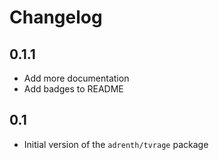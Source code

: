 # Changelog

## 0.1.1
* Add more documentation
* Add badges to README

## 0.1
* Initial version of the `adrenth/tvrage` package

